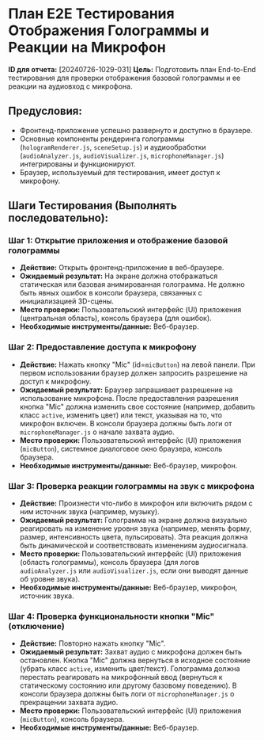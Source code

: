 # План E2E Тестирования Отображения Голограммы и Реакции на Микрофон

**ID для отчета:** [20240726-1029-031]
**Цель:** Подготовить план End-to-End тестирования для проверки отображения базовой голограммы и ее реакции на аудиовход с микрофона.

## Предусловия:
*   Фронтенд-приложение успешно развернуто и доступно в браузере.
*   Основные компоненты рендеринга голограммы (`hologramRenderer.js`, `sceneSetup.js`) и аудиообработки (`audioAnalyzer.js`, `audioVisualizer.js`, `microphoneManager.js`) интегрированы и функционируют.
*   Браузер, используемый для тестирования, имеет доступ к микрофону.

## Шаги Тестирования (Выполнять последовательно):

### Шаг 1: Открытие приложения и отображение базовой голограммы
*   **Действие:** Открыть фронтенд-приложение в веб-браузере.
*   **Ожидаемый результат:** На экране должна отображаться статическая или базовая анимированная голограмма. Не должно быть явных ошибок в консоли браузера, связанных с инициализацией 3D-сцены.
*   **Место проверки:** Пользовательский интерфейс (UI) приложения (центральная область), консоль браузера (для ошибок).
*   **Необходимые инструменты/данные:** Веб-браузер.

### Шаг 2: Предоставление доступа к микрофону
*   **Действие:** Нажать кнопку "Mic" (id=`micButton`) на левой панели. При первом использовании браузер должен запросить разрешение на доступ к микрофону.
*   **Ожидаемый результат:** Браузер запрашивает разрешение на использование микрофона. После предоставления разрешения кнопка "Mic" должна изменить свое состояние (например, добавить класс `active`, изменить цвет) или текст, указывая на то, что микрофон включен. В консоли браузера должны быть логи от `microphoneManager.js` о начале захвата аудио.
*   **Место проверки:** Пользовательский интерфейс (UI) приложения (`micButton`), системное диалоговое окно браузера, консоль браузера.
*   **Необходимые инструменты/данные:** Веб-браузер, микрофон.

### Шаг 3: Проверка реакции голограммы на звук с микрофона
*   **Действие:** Произнести что-либо в микрофон или включить рядом с ним источник звука (например, музыку).
*   **Ожидаемый результат:** Голограмма на экране должна визуально реагировать на изменение уровня звука (например, менять форму, размер, интенсивность цвета, пульсировать). Эта реакция должна быть динамической и соответствовать изменениям аудиосигнала.
*   **Место проверки:** Пользовательский интерфейс (UI) приложения (область голограммы), консоль браузера (для логов `audioAnalyzer.js` или `audioVisualizer.js`, если они выводят данные об уровне звука).
*   **Необходимые инструменты/данные:** Веб-браузер, микрофон, источник звука.

### Шаг 4: Проверка функциональности кнопки "Mic" (отключение)
*   **Действие:** Повторно нажать кнопку "Mic".
*   **Ожидаемый результат:** Захват аудио с микрофона должен быть остановлен. Кнопка "Mic" должна вернуться в исходное состояние (убрать класс `active`, изменить цвет/текст). Голограмма должна перестать реагировать на микрофонный ввод (вернуться к статическому состоянию или другому базовому поведению). В консоли браузера должны быть логи от `microphoneManager.js` о прекращении захвата аудио.
*   **Место проверки:** Пользовательский интерфейс (UI) приложения (`micButton`), консоль браузера.
*   **Необходимые инструменты/данные:** Веб-браузер.
